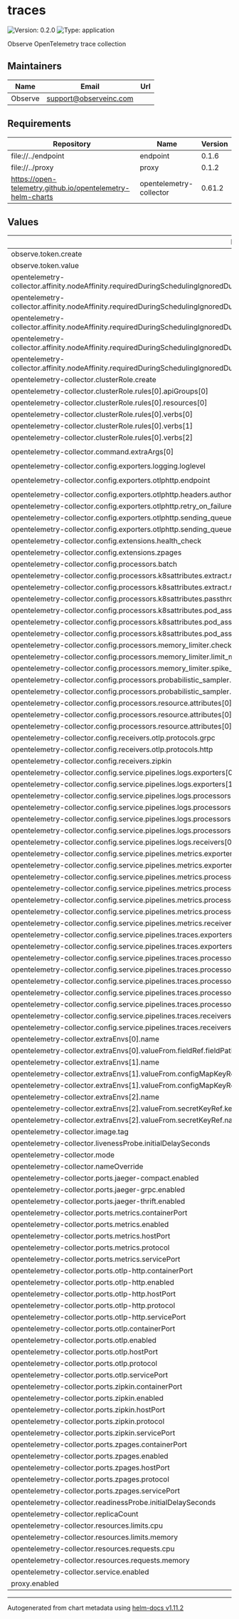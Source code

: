 # traces

![Version: 0.2.0](https://img.shields.io/badge/Version-0.2.0-informational?style=flat-square) ![Type: application](https://img.shields.io/badge/Type-application-informational?style=flat-square)

Observe OpenTelemetry trace collection

## Maintainers

| Name | Email | Url |
| ---- | ------ | --- |
| Observe | <support@observeinc.com> |  |

## Requirements

| Repository | Name | Version |
|------------|------|---------|
| file://../endpoint | endpoint | 0.1.6 |
| file://../proxy | proxy | 0.1.2 |
| https://open-telemetry.github.io/opentelemetry-helm-charts | opentelemetry-collector | 0.61.2 |

## Values

| Key | Type | Default | Description |
|-----|------|---------|-------------|
| observe.token.create | bool | `true` |  |
| observe.token.value | string | `""` |  |
| opentelemetry-collector.affinity.nodeAffinity.requiredDuringSchedulingIgnoredDuringExecution.nodeSelectorTerms[0].matchExpressions[0].key | string | `"observeinc.com/unschedulable"` |  |
| opentelemetry-collector.affinity.nodeAffinity.requiredDuringSchedulingIgnoredDuringExecution.nodeSelectorTerms[0].matchExpressions[0].operator | string | `"DoesNotExist"` |  |
| opentelemetry-collector.affinity.nodeAffinity.requiredDuringSchedulingIgnoredDuringExecution.nodeSelectorTerms[0].matchExpressions[1].key | string | `"kubernetes.io/os"` |  |
| opentelemetry-collector.affinity.nodeAffinity.requiredDuringSchedulingIgnoredDuringExecution.nodeSelectorTerms[0].matchExpressions[1].operator | string | `"NotIn"` |  |
| opentelemetry-collector.affinity.nodeAffinity.requiredDuringSchedulingIgnoredDuringExecution.nodeSelectorTerms[0].matchExpressions[1].values[0] | string | `"windows"` |  |
| opentelemetry-collector.clusterRole.create | bool | `true` |  |
| opentelemetry-collector.clusterRole.rules[0].apiGroups[0] | string | `""` |  |
| opentelemetry-collector.clusterRole.rules[0].resources[0] | string | `"pods"` |  |
| opentelemetry-collector.clusterRole.rules[0].verbs[0] | string | `"get"` |  |
| opentelemetry-collector.clusterRole.rules[0].verbs[1] | string | `"list"` |  |
| opentelemetry-collector.clusterRole.rules[0].verbs[2] | string | `"watch"` |  |
| opentelemetry-collector.command.extraArgs[0] | string | `"--set=service.telemetry.metrics.address=:58888"` |  |
| opentelemetry-collector.config.exporters.logging.loglevel | string | `"info"` |  |
| opentelemetry-collector.config.exporters.otlphttp.endpoint | string | `"{{ include \"observe.collectionEndpoint\" . }}/v1/otel"` |  |
| opentelemetry-collector.config.exporters.otlphttp.headers.authorization | string | `"Bearer ${OBSERVE_TOKEN}"` |  |
| opentelemetry-collector.config.exporters.otlphttp.retry_on_failure.enabled | bool | `true` |  |
| opentelemetry-collector.config.exporters.otlphttp.sending_queue.num_consumers | int | `4` |  |
| opentelemetry-collector.config.exporters.otlphttp.sending_queue.queue_size | int | `100` |  |
| opentelemetry-collector.config.extensions.health_check | object | `{}` |  |
| opentelemetry-collector.config.extensions.zpages | object | `{}` |  |
| opentelemetry-collector.config.processors.batch | string | `nil` |  |
| opentelemetry-collector.config.processors.k8sattributes.extract.metadata[0] | string | `"k8s.pod.name"` |  |
| opentelemetry-collector.config.processors.k8sattributes.extract.metadata[1] | string | `"k8s.namespace.name"` |  |
| opentelemetry-collector.config.processors.k8sattributes.passthrough | bool | `false` |  |
| opentelemetry-collector.config.processors.k8sattributes.pod_association[0].from | string | `"resource_attribute"` |  |
| opentelemetry-collector.config.processors.k8sattributes.pod_association[0].name | string | `"k8s.pod.ip"` |  |
| opentelemetry-collector.config.processors.k8sattributes.pod_association[1].from | string | `"connection"` |  |
| opentelemetry-collector.config.processors.memory_limiter.check_interval | string | `"5s"` |  |
| opentelemetry-collector.config.processors.memory_limiter.limit_mib | int | `192` |  |
| opentelemetry-collector.config.processors.memory_limiter.spike_limit_mib | int | `100` |  |
| opentelemetry-collector.config.processors.probabilistic_sampler.hash_seed | int | `22` |  |
| opentelemetry-collector.config.processors.probabilistic_sampler.sampling_percentage | int | `100` |  |
| opentelemetry-collector.config.processors.resource.attributes[0].action | string | `"insert"` |  |
| opentelemetry-collector.config.processors.resource.attributes[0].key | string | `"k8s.cluster.uid"` |  |
| opentelemetry-collector.config.processors.resource.attributes[0].value | string | `"${OBSERVE_CLUSTER}"` |  |
| opentelemetry-collector.config.receivers.otlp.protocols.grpc | string | `nil` |  |
| opentelemetry-collector.config.receivers.otlp.protocols.http | string | `nil` |  |
| opentelemetry-collector.config.receivers.zipkin | string | `nil` |  |
| opentelemetry-collector.config.service.pipelines.logs.exporters[0] | string | `"otlphttp"` |  |
| opentelemetry-collector.config.service.pipelines.logs.exporters[1] | string | `"logging"` |  |
| opentelemetry-collector.config.service.pipelines.logs.processors[0] | string | `"resource"` |  |
| opentelemetry-collector.config.service.pipelines.logs.processors[1] | string | `"k8sattributes"` |  |
| opentelemetry-collector.config.service.pipelines.logs.processors[2] | string | `"memory_limiter"` |  |
| opentelemetry-collector.config.service.pipelines.logs.processors[3] | string | `"batch"` |  |
| opentelemetry-collector.config.service.pipelines.logs.receivers[0] | string | `"otlp"` |  |
| opentelemetry-collector.config.service.pipelines.metrics.exporters[0] | string | `"otlphttp"` |  |
| opentelemetry-collector.config.service.pipelines.metrics.exporters[1] | string | `"logging"` |  |
| opentelemetry-collector.config.service.pipelines.metrics.processors[0] | string | `"resource"` |  |
| opentelemetry-collector.config.service.pipelines.metrics.processors[1] | string | `"k8sattributes"` |  |
| opentelemetry-collector.config.service.pipelines.metrics.processors[2] | string | `"memory_limiter"` |  |
| opentelemetry-collector.config.service.pipelines.metrics.processors[3] | string | `"batch"` |  |
| opentelemetry-collector.config.service.pipelines.metrics.receivers[0] | string | `"otlp"` |  |
| opentelemetry-collector.config.service.pipelines.traces.exporters[0] | string | `"otlphttp"` |  |
| opentelemetry-collector.config.service.pipelines.traces.exporters[1] | string | `"logging"` |  |
| opentelemetry-collector.config.service.pipelines.traces.processors[0] | string | `"resource"` |  |
| opentelemetry-collector.config.service.pipelines.traces.processors[1] | string | `"probabilistic_sampler"` |  |
| opentelemetry-collector.config.service.pipelines.traces.processors[2] | string | `"k8sattributes"` |  |
| opentelemetry-collector.config.service.pipelines.traces.processors[3] | string | `"memory_limiter"` |  |
| opentelemetry-collector.config.service.pipelines.traces.processors[4] | string | `"batch"` |  |
| opentelemetry-collector.config.service.pipelines.traces.receivers[0] | string | `"otlp"` |  |
| opentelemetry-collector.config.service.pipelines.traces.receivers[1] | string | `"zipkin"` |  |
| opentelemetry-collector.extraEnvs[0].name | string | `"NODE_NAME"` |  |
| opentelemetry-collector.extraEnvs[0].valueFrom.fieldRef.fieldPath | string | `"spec.nodeName"` |  |
| opentelemetry-collector.extraEnvs[1].name | string | `"OBSERVE_CLUSTER"` |  |
| opentelemetry-collector.extraEnvs[1].valueFrom.configMapKeyRef.key | string | `"id"` |  |
| opentelemetry-collector.extraEnvs[1].valueFrom.configMapKeyRef.name | string | `"cluster-info"` |  |
| opentelemetry-collector.extraEnvs[2].name | string | `"OBSERVE_TOKEN"` |  |
| opentelemetry-collector.extraEnvs[2].valueFrom.secretKeyRef.key | string | `"OBSERVE_TOKEN"` |  |
| opentelemetry-collector.extraEnvs[2].valueFrom.secretKeyRef.name | string | `"otel-credentials"` |  |
| opentelemetry-collector.image.tag | string | `"0.62.1"` |  |
| opentelemetry-collector.livenessProbe.initialDelaySeconds | int | `5` |  |
| opentelemetry-collector.mode | string | `"daemonset"` |  |
| opentelemetry-collector.nameOverride | string | `"traces"` |  |
| opentelemetry-collector.ports.jaeger-compact.enabled | bool | `false` |  |
| opentelemetry-collector.ports.jaeger-grpc.enabled | bool | `false` |  |
| opentelemetry-collector.ports.jaeger-thrift.enabled | bool | `false` |  |
| opentelemetry-collector.ports.metrics.containerPort | int | `58888` |  |
| opentelemetry-collector.ports.metrics.enabled | bool | `true` |  |
| opentelemetry-collector.ports.metrics.hostPort | int | `0` |  |
| opentelemetry-collector.ports.metrics.protocol | string | `"TCP"` |  |
| opentelemetry-collector.ports.metrics.servicePort | int | `58888` |  |
| opentelemetry-collector.ports.otlp-http.containerPort | int | `4318` |  |
| opentelemetry-collector.ports.otlp-http.enabled | bool | `true` |  |
| opentelemetry-collector.ports.otlp-http.hostPort | int | `0` |  |
| opentelemetry-collector.ports.otlp-http.protocol | string | `"TCP"` |  |
| opentelemetry-collector.ports.otlp-http.servicePort | int | `4318` |  |
| opentelemetry-collector.ports.otlp.containerPort | int | `4317` |  |
| opentelemetry-collector.ports.otlp.enabled | bool | `true` |  |
| opentelemetry-collector.ports.otlp.hostPort | int | `0` |  |
| opentelemetry-collector.ports.otlp.protocol | string | `"TCP"` |  |
| opentelemetry-collector.ports.otlp.servicePort | int | `4317` |  |
| opentelemetry-collector.ports.zipkin.containerPort | int | `9411` |  |
| opentelemetry-collector.ports.zipkin.enabled | bool | `true` |  |
| opentelemetry-collector.ports.zipkin.hostPort | int | `0` |  |
| opentelemetry-collector.ports.zipkin.protocol | string | `"TCP"` |  |
| opentelemetry-collector.ports.zipkin.servicePort | int | `9411` |  |
| opentelemetry-collector.ports.zpages.containerPort | int | `55679` |  |
| opentelemetry-collector.ports.zpages.enabled | bool | `true` |  |
| opentelemetry-collector.ports.zpages.hostPort | int | `0` |  |
| opentelemetry-collector.ports.zpages.protocol | string | `"TCP"` |  |
| opentelemetry-collector.ports.zpages.servicePort | int | `55679` |  |
| opentelemetry-collector.readinessProbe.initialDelaySeconds | int | `10` |  |
| opentelemetry-collector.replicaCount | int | `10` |  |
| opentelemetry-collector.resources.limits.cpu | string | `"250m"` |  |
| opentelemetry-collector.resources.limits.memory | string | `"256Mi"` |  |
| opentelemetry-collector.resources.requests.cpu | string | `"250m"` |  |
| opentelemetry-collector.resources.requests.memory | string | `"256Mi"` |  |
| opentelemetry-collector.service.enabled | bool | `true` |  |
| proxy.enabled | bool | `false` |  |

----------------------------------------------
Autogenerated from chart metadata using [helm-docs v1.11.2](https://github.com/norwoodj/helm-docs/releases/v1.11.2)
